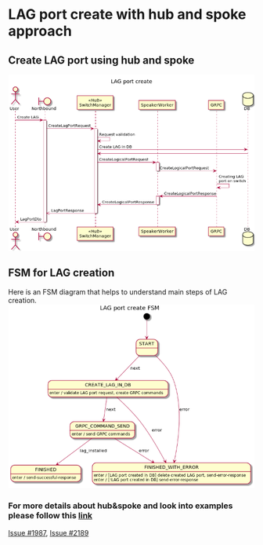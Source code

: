 # LAG port create with hub and spoke approach

## Create LAG port using hub and spoke

![LAG port create design](h&s-create-lag-port.png "LAG port create design")

## FSM for LAG creation
Here is an FSM diagram that helps to understand main steps of LAG creation.
![Create LAG fsm](create-lag-port-fsm.png "Create LAG fsm")

### For more details about hub&spoke and look into examples please follow this [link](https://github.com/telstra/open-kilda/blob/develop/docs/design/hub-and-spoke/v7/README.md)

[Issue #1987](https://github.com/telstra/open-kilda/issues/1987),
[Issue #2189](https://github.com/telstra/open-kilda/issues/2189)
